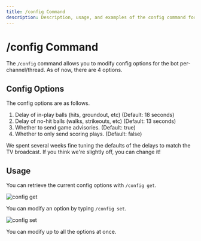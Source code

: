 ```yaml
---
title: /config Command
description: Description, usage, and examples of the config command for the MLB Game Feed Discord bot.
---
```


# /config Command

The `/config` command allows you to modify config options for the bot per-channel/thread. As of now, there are 4 options.

## Config Options

The config options are as follows.

1. Delay of in-play balls (hits, groundout, etc) (Default: 18 seconds)
2. Delay of no-hit balls (walks, strikeouts, etc) (Default: 13 seconds)
3. Whether to send game advisories. (Default: true)
4. Whether to only send scoring plays. (Default: false)

We spent several weeks fine tuning the defaults of the delays to match the TV broadcast. If you think we're slightly off, you can change it!

## Usage

You can retrieve the current config options with `/config get`.

![config get](https://cdn.chew.pro/imgs/AVrizpP.png)

You can modify an option by typing `/config set`.

![config set](https://cdn.chew.pro/imgs/x5qSmiz.png)

You can modify up to all the options at once.
